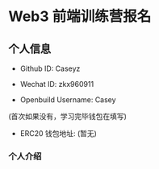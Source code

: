 # Web3 前端训练营报名

## 个人信息

- Github ID: Caseyz

- Wechat ID: zkx960911

- Openbuild Username: Casey

(首次如果没有，学习完毕钱包在填写)

- ERC20 钱包地址: (暂无)

### 个人介绍
